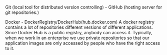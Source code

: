 Git (local tool for distributed version controlling) - GitHub (hosting server for git repositories.)

Docker - DockerRegistry/DockerHub(hub.docker.com)
A docker registry contains a lot of repositories
different versions of different applications.
Since Docker Hub is a public registry,
anybody can access it.
Typically, when we work in an enterprise
we use private repositories
so that our application images are only accessed
by people who have the right access to it.